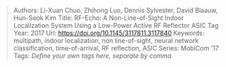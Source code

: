 > Authors: Li-Xuan Chuo, Zhihong Luo, Dennis Sylvester, David Blaauw, Hun-Seok Kim
> Title: RF-Echo: A Non-Line-of-Sight Indoor Localization System Using a Low-Power Active RF Reflector ASIC Tag
> Year: 2017
> Url: https://doi.org/10.1145/3117811.3117840
> Keywords: multipath, indoor localization, non line-of-sight, neural network classification, time-of-arrival, RF reflection, ASIC
> Series: MobiCom '17
> Tags: *Define your own tags here, separate by comma*